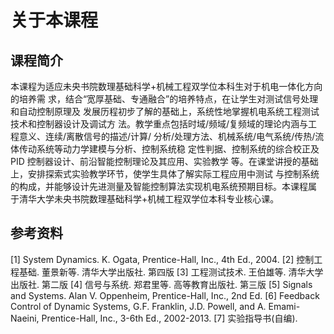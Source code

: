 # 关于本课程

## 课程简介

本课程为适应未央书院数理基础科学+机械工程双学位本科生对于机电一体化方向的培养需 求，结合“宽厚基础、专通融合”的培养特点，在让学生对测试信号处理和自动控制原理及 发展历程初步了解的基础上，系统性地掌握机电系统工程测试技术和控制器设计及调试方 法。教学重点包括时域/频域/复频域的理论内涵与工程意义、连续/离散信号的描述/计算/ 分析/处理方法、机械系统/电气系统/传热/流体传动系统等动力学建模与分析、控制系统稳 定性判据、控制系统的综合校正及PID 控制器设计、前沿智能控制理论及其应用、实验教学 等。在课堂讲授的基础上，安排探索式实验教学环节，使学生具体了解实际工程应用中测试 与控制系统的构成，并能够设计先进测量及智能控制算法实现机电系统预期目标。本课程属 于清华大学未央书院数理基础科学+机械工程双学位本科专业核心课。

## 参考资料

[1] System Dynamics. K. Ogata, Prentice-Hall, Inc., 4th Ed., 2004.
[2] 控制工程基础. 董景新等. 清华大学出版社. 第四版
[3] 工程测试技术. 王伯雄等. 清华大学出版社. 第二版
[4] 信号与系统. 郑君里等. 高等教育出版社. 第三版
[5] Signals and Systems. Alan V. Oppenheim, Prentice-Hall, Inc., 2nd Ed.
[6] Feedback Control of Dynamic Systems, G.F. Franklin, J.D. Powell, and A. Emami-Naeini, Prentice-Hall, Inc., 3-6th Ed., 2002-2013.
[7] 实验指导书(自编).
